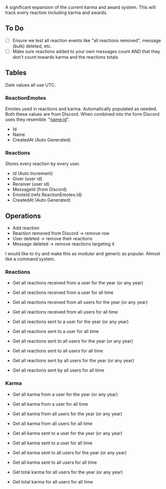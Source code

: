 A significant expansion of the current karma and award system. This will track every reaction including karma and awards.

## To Do
- [ ] Ensure we test all reaction events like "all reactions removed", message (bulk) deleted, etc.
- [ ] Make sure reactions added to your own messages count AND that they don't count towards karma and the reactions totals

## Tables

Date values all use UTC.

### ReactionEmotes
Emotes used in reactions and karma. Automatically populated as needed.
Both these values are from Discord. When combined into the form Discord uses they resemble: "<name:id>".

- Id
- Name
- CreatedAt (Auto Generated)


### Reactions
Stores every reaction by every user.

- Id (Auto Increment)
- Giver (user id)
- Receiver (user id)
- MessageId (from Discord)
- EmoteId (refs ReactionEmotes.Id)
- CreatedAt (Auto Generated)


## Operations
- Add reaction
- Reaction removed from Discord → remove row
- User deleted → remove their reactions
- Message deleted → remove reactions targeting it

I would like to try and make this as modular and generic as popular. Almost like a command system.

### Reactions
- Get all reactions received from a user for the year (or any year)
- Get all reactions received from a user for all time
- Get all reactions received from all users for the year (or any year)
- Get all reactions received from all users for all time

- Get all reactions sent to a user for the year (or any year)
- Get all reactions sent to a user for all time
- Get all reactions sent to all users for the year (or any year)
- Get all reactions sent to all users for all time

- Get all reactions sent by all users for the year (or any year)
- Get all reactions sent by all users for all time

### Karma
- Get all karma from a user for the year (or any year)
- Get all karma from a user for all time
- Get all karma from all users for the year (or any year)
- Get all karma from all users for all time

- Get all karma sent to a user for the year (or any year)
- Get all karma sent to a user for all time
- Get all karma sent to all users for the year (or any year)
- Get all karma sent to all users for all time

- Get total karma for all users for the year (or any year)
- Get total karma for all users for all time

